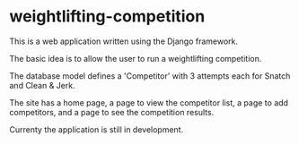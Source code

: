 # weightlifting-competition

This is a web application written using the Django framework.

The basic idea is to allow the user to run a weightlifting competition.

The database model defines a 'Competitor' with 3 attempts each for Snatch and Clean & Jerk.

The site has a home page, a page to view the competitor list, a page to add competitors, and a page to see the competition results.

Currenty the application is still in development.